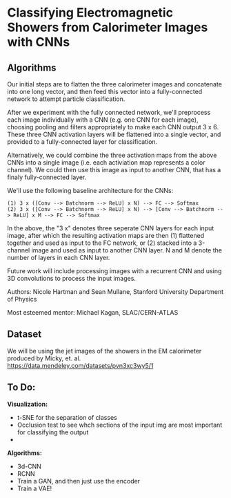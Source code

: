 # Classifying Electromagnetic Showers from Calorimeter Images with CNNs

## Algorithms

Our initial steps are to flatten the three calorimeter images and concatenate into one long vector, and then feed this vector into a fully-connected network to attempt particle classification. 

After we experiment with the fully connected network, we'll preprocess each image individually with a CNN (e.g. one CNN for each image), choosing pooling and filters appropriately to make each CNN output 3 x 6. These three CNN activation layers will be flattened into a single vector, and provided to a fully-connected layer for classification. 

Alternatively, we could combine the three activation maps from the above CNNs into a single image (i.e. each activiation map represents a color channel). We could then use this image as input to another CNN, that has a finaly fully-connected layer. 

We'll use the following baseline architecture for the CNNs: 

    (1) 3 x ([Conv --> Batchnorm --> ReLU] x N) --> FC --> Softmax 
    (2) 3 x ([Conv --> Batchnorm --> ReLU] x N) --> [Conv --> Batchnorm --> ReLU] x M --> FC --> Softmax
    
In the above, the "3 x" denotes three seperate CNN layers for each input image, after which the resulting activation maps are then (1) flattened together and used as input to the FC network, or (2) stacked into a 3-channel image and used as input to another CNN layer. N and M denote the number of layers in each CNN layer. 

Future work will include processing images with a recurrent CNN and using 3D convolutions to process the input images.  

Authors: 
    Nicole Hartman and Sean Mullane, Stanford University Department of Physics

Most esteemed mentor: 
    Michael Kagan, SLAC/CERN-ATLAS 
    
## Dataset

We will be using the jet images of the showers in the EM calorimeter produced
by Micky, et. al.
https://data.mendeley.com/datasets/pvn3xc3wy5/1

## To Do:
**Visualization:**
- t-SNE for the separation of classes
- Occlusion test to see whch sections of the input img are most important for classifying the output
- 

**Algorithms:**
- 3d-CNN
- RCNN
- Train a GAN, and then just use the encoder
- Train a VAE!
